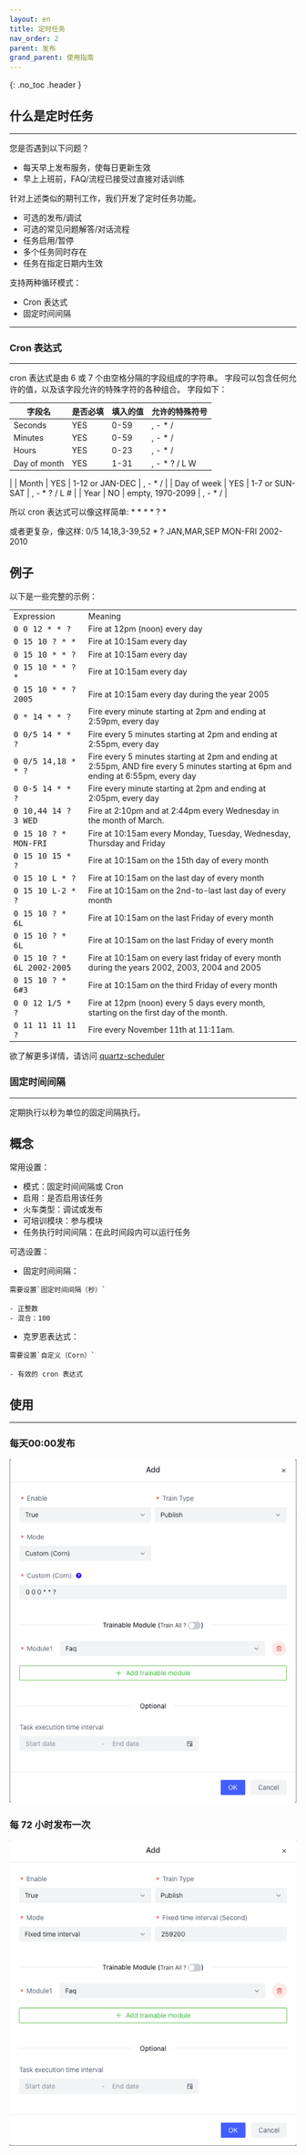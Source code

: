 ```yaml
---
layout: en
title: 定时任务
nav_order: 2
parent: 发布
grand_parent: 使用指南
---
```

{: .no_toc .header }

## 什么是定时任务

------
您是否遇到以下问题？
- 每天早上发布服务，使每日更新生效
- 早上上班前，FAQ/流程已接受过直接对话训练

针对上述类似的期刊工作，我们开发了定时任务功能。

- 可选的发布/调试
- 可选的常见问题解答/对话流程
- 任务启用/暂停
- 多个任务同时存在
- 任务在指定日期内生效

支持两种循环模式：
- Cron 表达式
- 固定时间间隔

------

### Cron 表达式

------

cron 表达式是由 6 或 7 个由空格分隔的字段组成的字符串。 字段可以包含任何允许的值，以及该字段允许的特殊字符的各种组合。 字段如下：

| 字段名 | 是否必填 | 填入的值 | 允许的特殊符号 |
| --- | --- | --- | --- |
| Seconds | YES | 0-59 | , - \* / |
| Minutes | YES | 0-59 | , - \* / |
| Hours | YES | 0-23 | , - \* / |
| Day of month | YES | 1-31 | , - \* ? / L W
|
| Month | YES | 1-12 or JAN-DEC | , - \* / |
| Day of week | YES | 1-7 or SUN-SAT | , - \* ? / L # |
| Year | NO | empty, 1970-2099 | , - \* / |

所以 cron 表达式可以像这样简单: \* \* \* \* ? \*

或者更复杂，像这样: 0/5 14,18,3-39,52 \* ? JAN,MAR,SEP MON-FRI 2002-2010

例子
--------

以下是一些完整的示例：

<table><tbody><tr><td>Expression</td><td>Meaning</td></tr><tr><td><tt>0 0 12 * * ?</tt></td><td>Fire at 12pm (noon) every day</td></tr><tr><td><tt>0 15 10 ? * *</tt></td><td>Fire at 10:15am every day</td></tr><tr><td><tt>0 15 10 * * ?</tt></td><td>Fire at 10:15am every day</td></tr><tr><td><tt>0 15 10 * * ? *</tt></td><td>Fire at 10:15am every day</td></tr><tr><td><tt>0 15 10 * * ? 2005</tt></td><td>Fire at 10:15am every day during the year 2005</td></tr><tr><td><tt>0 * 14 * * ?</tt></td><td>Fire every minute starting at 2pm and ending at 2:59pm, every day</td></tr><tr><td><tt>0 0/5 14 * * ?</tt></td><td>Fire every 5 minutes starting at 2pm and ending at 2:55pm, every day</td></tr><tr><td><tt>0 0/5 14,18 * * ?</tt></td><td>Fire every 5 minutes starting at 2pm and ending at 2:55pm, AND fire every 5 minutes starting at 6pm and ending at 6:55pm, every day</td></tr><tr><td><tt>0 0-5 14 * * ?</tt></td><td>Fire every minute starting at 2pm and ending at 2:05pm, every day</td></tr><tr><td><tt>0 10,44 14 ? 3 WED</tt></td><td>Fire at 2:10pm and at 2:44pm every Wednesday in the month of March.</td></tr><tr><td><tt>0 15 10 ? * MON-FRI</tt></td><td>Fire at 10:15am every Monday, Tuesday, Wednesday, Thursday and Friday</td></tr><tr><td><tt>0 15 10 15 * ?</tt></td><td>Fire at 10:15am on the 15th day of every month</td></tr><tr><td><tt>0 15 10 L * ?</tt></td><td>Fire at 10:15am on the last day of every month</td></tr><tr><td><tt>0 15 10 L-2 * ?</tt></td><td>Fire at 10:15am on the 2nd-to-last last day of every month</td></tr><tr><td><tt>0 15 10 ? * 6L</tt></td><td>Fire at 10:15am on the last Friday of every month</td></tr><tr><td><tt>0 15 10 ? * 6L</tt></td><td>Fire at 10:15am on the last Friday of every month</td></tr><tr><td><tt>0 15 10 ? * 6L 2002-2005</tt></td><td>Fire at 10:15am on every last friday of every month during the years 2002, 2003, 2004 and 2005</td></tr><tr><td><tt>0 15 10 ? * 6#3</tt></td><td>Fire at 10:15am on the third Friday of every month</td></tr><tr><td><tt>0 0 12 1/5 * ?</tt></td><td>Fire at 12pm (noon) every 5 days every month, starting on the first day of the month.</td></tr><tr><td><tt>0 11 11 11 11 ?</tt></td><td>Fire every November 11th at 11:11am.</td></tr></tbody></table>

欲了解更多详情，请访问 [quartz-scheduler](http://www.quartz-scheduler.org/documentation/quartz-2.3.0/tutorials/crontrigger.html)

### 固定时间间隔

------

定期执行以秒为单位的固定间隔执行。

## 概念

常用设置：

- 模式：固定时间间隔或 Cron
- 启用：是否启用该任务
- 火车类型：调试或发布
- 可培训模块：参与模块
- 任务执行时间间隔：在此时间段内可以运行任务

可选设置：

- 固定时间间隔：

````text
需要设置`固定时间间隔（秒）`

- 正整数
- 混合：100
````

- 克罗恩表达式：

````text
需要设置`自定义（Corn）`

- 有效的 cron 表达式
````

## 使用

------

### 每天00:00发布
![01-timed-task.png](/assets/images/tutorial/01-timed-task.png)

### 每 72 小时发布一次
![02-timed-task.png](/assets/images/tutorial/02-timed-task.png)